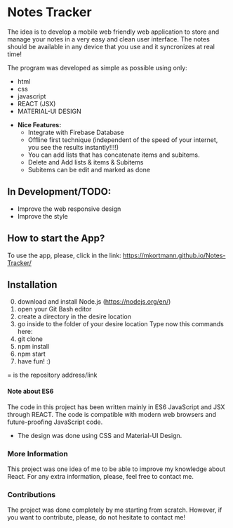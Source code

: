 # Notes Tracker

The idea is to develop a mobile web friendly web application to store and manage your notes in a very easy and clean user interface. The notes should be available in any device that you use and it syncronizes at real time!

The program was developed as simple as possible using only:
  * html
  * css 
  * javascript 
  * REACT (JSX)
  * MATERIAL-UI DESIGN 
     
  - **Nice Features:**
    * Integrate with Firebase Database
    * Offline first technique (independent of the speed of your internet, you see the results instantly!!!!) 
    * You can add lists that has concatenate items and subitems.
    * Delete and Add lists & items & Subitems
    * Subitems can be edit and marked as done
 
## In Development/TODO: 
 
  - Improve the web responsive design
  - Improve the style
  
## How to start the App?

 To use the app, please, click in the link:
 https://mkortmann.github.io/Notes-Tracker/
 
 
## Installation

0. download and install Node.js (https://nodejs.org/en/)
1. open your Git Bash editor
2. create a directory in the desire location
3. go inside to the folder of your desire location 
Type now this commands here:
4. git clone <git-hub-address>
5. npm install
6. npm start
7. have fun! :)

<git-hub-address> = is the repository address/link

#### Note about ES6 

The code in this project has been written mainly in ES6 JavaScript and JSX through REACT. The code is compatible with modern web browsers and future-proofing JavaScript code. 
* The design was done using CSS and Material-UI Design. 

### More Information

This project was one idea of me to be able to improve my knowledge about React. For any extra information, please, feel free to contact me.

### Contributions

The project was done completely by me starting from scratch. However, if you want to contribute, please, do not hesitate to contact me!
